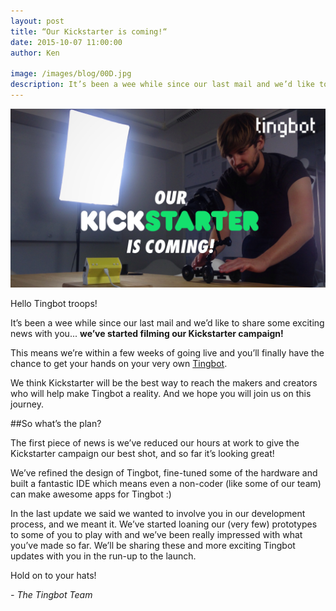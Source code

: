 ```yaml
---
layout: post
title: “Our Kickstarter is coming!“
date: 2015-10-07 11:00:00
author: Ken

image: /images/blog/00D.jpg
description: It’s been a wee while since our last mail and we’d like to share some exciting news with you... we’ve started filming our Kickstarter campaign!
---
```


![](/images/blog/00D-1.jpg)


Hello Tingbot troops!

It’s been a wee while since our last mail and we’d like to share some exciting news with you... **we’ve started filming our Kickstarter campaign!**

This means we’re within a few weeks of going live and you’ll finally have the chance to get your hands on your very own [Tingbot](//tingbot.com/).

We think Kickstarter will be the best way to reach the makers and creators who will help make Tingbot a reality. And we hope you will join us on this journey.


##So what’s the plan?

The first piece of news is we’ve reduced our hours at work to give the Kickstarter campaign our best shot, and so far it’s looking great!

We’ve refined the design of Tingbot, fine-tuned some of the hardware and built a fantastic IDE which means even a non-coder (like some of our team) can make awesome apps for Tingbot :)

In the last update we said we wanted to involve you in our development process, and we meant it. We’ve started loaning our (very few) prototypes to some of you to play with and we’ve been really impressed with what you’ve made so far. We’ll be sharing these and more exciting Tingbot updates with you in the run-up to the launch.

Hold on to your hats!

*- The Tingbot Team*